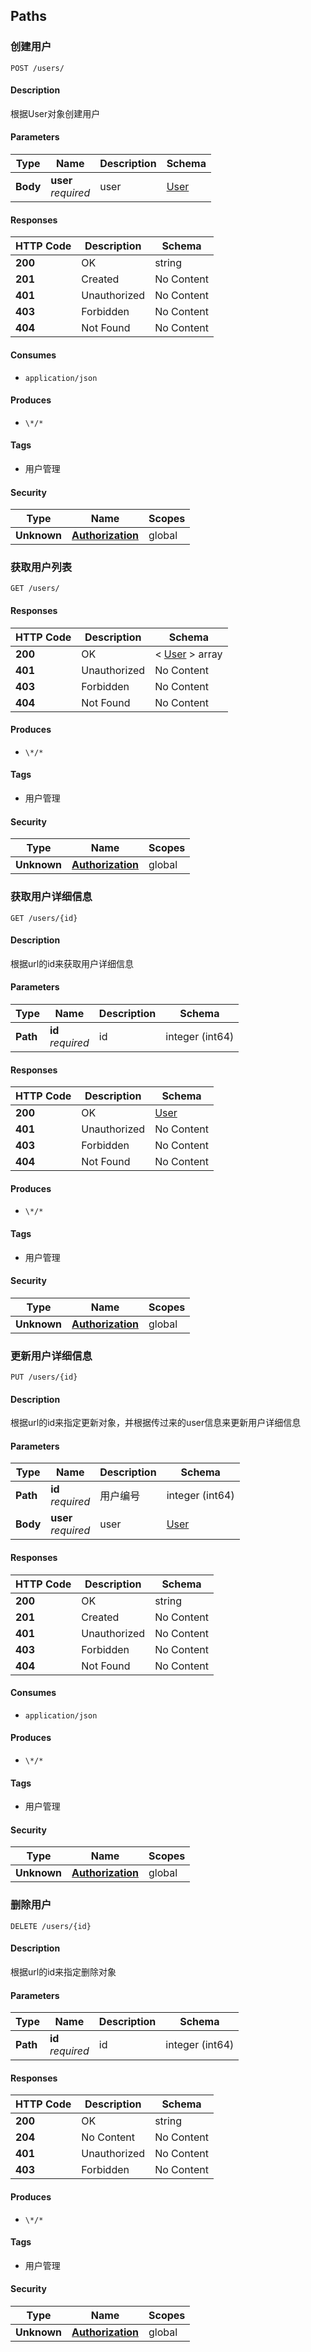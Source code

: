 
<a name="paths"></a>
## Paths

<a name="postuserusingpost"></a>
### 创建用户
```
POST /users/
```


#### Description
根据User对象创建用户


#### Parameters

|Type|Name|Description|Schema|
|---|---|---|---|
|**Body**|**user**  <br>*required*|user|[User](#user)|


#### Responses

|HTTP Code|Description|Schema|
|---|---|---|
|**200**|OK|string|
|**201**|Created|No Content|
|**401**|Unauthorized|No Content|
|**403**|Forbidden|No Content|
|**404**|Not Found|No Content|


#### Consumes

* `application/json`


#### Produces

* `\*/*`


#### Tags

* 用户管理


#### Security

|Type|Name|Scopes|
|---|---|---|
|**Unknown**|**[Authorization](#authorization)**|global|


<a name="getuserlistusingget"></a>
### 获取用户列表
```
GET /users/
```


#### Responses

|HTTP Code|Description|Schema|
|---|---|---|
|**200**|OK|< [User](#user) > array|
|**401**|Unauthorized|No Content|
|**403**|Forbidden|No Content|
|**404**|Not Found|No Content|


#### Produces

* `\*/*`


#### Tags

* 用户管理


#### Security

|Type|Name|Scopes|
|---|---|---|
|**Unknown**|**[Authorization](#authorization)**|global|


<a name="getuserusingget"></a>
### 获取用户详细信息
```
GET /users/{id}
```


#### Description
根据url的id来获取用户详细信息


#### Parameters

|Type|Name|Description|Schema|
|---|---|---|---|
|**Path**|**id**  <br>*required*|id|integer (int64)|


#### Responses

|HTTP Code|Description|Schema|
|---|---|---|
|**200**|OK|[User](#user)|
|**401**|Unauthorized|No Content|
|**403**|Forbidden|No Content|
|**404**|Not Found|No Content|


#### Produces

* `\*/*`


#### Tags

* 用户管理


#### Security

|Type|Name|Scopes|
|---|---|---|
|**Unknown**|**[Authorization](#authorization)**|global|


<a name="putuserusingput"></a>
### 更新用户详细信息
```
PUT /users/{id}
```


#### Description
根据url的id来指定更新对象，并根据传过来的user信息来更新用户详细信息


#### Parameters

|Type|Name|Description|Schema|
|---|---|---|---|
|**Path**|**id**  <br>*required*|用户编号|integer (int64)|
|**Body**|**user**  <br>*required*|user|[User](#user)|


#### Responses

|HTTP Code|Description|Schema|
|---|---|---|
|**200**|OK|string|
|**201**|Created|No Content|
|**401**|Unauthorized|No Content|
|**403**|Forbidden|No Content|
|**404**|Not Found|No Content|


#### Consumes

* `application/json`


#### Produces

* `\*/*`


#### Tags

* 用户管理


#### Security

|Type|Name|Scopes|
|---|---|---|
|**Unknown**|**[Authorization](#authorization)**|global|


<a name="deleteuserusingdelete"></a>
### 删除用户
```
DELETE /users/{id}
```


#### Description
根据url的id来指定删除对象


#### Parameters

|Type|Name|Description|Schema|
|---|---|---|---|
|**Path**|**id**  <br>*required*|id|integer (int64)|


#### Responses

|HTTP Code|Description|Schema|
|---|---|---|
|**200**|OK|string|
|**204**|No Content|No Content|
|**401**|Unauthorized|No Content|
|**403**|Forbidden|No Content|


#### Produces

* `\*/*`


#### Tags

* 用户管理


#### Security

|Type|Name|Scopes|
|---|---|---|
|**Unknown**|**[Authorization](#authorization)**|global|



